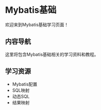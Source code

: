 # Mybatis基础

欢迎来到Mybatis基础学习页面！

## 内容导航

这里将包含Mybatis基础相关的学习资料和教程。

## 学习资源

- Mybatis配置
- SQL映射
- 动态SQL
- 结果映射
